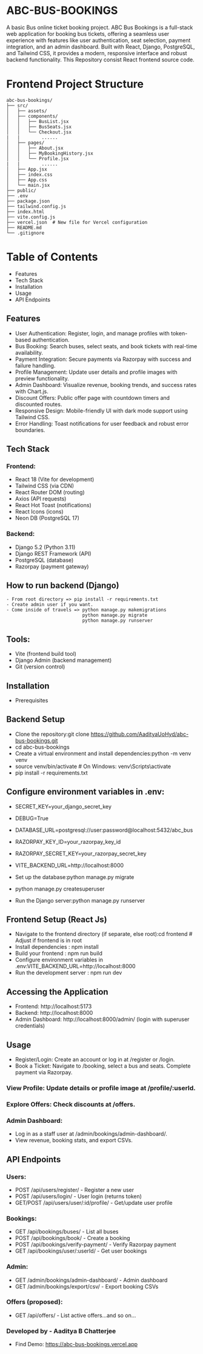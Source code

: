 # ABC-BUS-BOOKINGS
A basic Bus online ticket booking project. ABC Bus Bookings is a full-stack web application for booking bus tickets,
offering a seamless user experience with features like user authentication, seat selection, payment integration, 
and an admin dashboard. Built with React, Django, PostgreSQL, and Tailwind CSS, it provides a modern, responsive 
interface and robust backend functionality. This Repository consist React frontend source code.

# Frontend Project Structure
```
abc-bus-bookings/
├── src/
│   ├── assets/
│   ├── components/
│   │   ├── BusList.jsx
│   │   ├── BusSeats.jsx
│   │   └── Checkout.jsx
|   |        ......
│   ├── pages/
│   │   ├── About.jsx
│   │   ├── MyBookingHistory.jsx
│   │   └── Profile.jsx
|   |        ......
│   ├── App.jsx
│   ├── index.css
│   ├── App.css
│   └── main.jsx
├── public/
├── .env
├── package.json
├── tailwind.config.js
├── index.html
├── vite.config.js
├── vercel.json  # New file for Vercel configuration
├── README.md
└── .gitignore
```

# Table of Contents
- Features
- Tech Stack
- Installation
- Usage
- API Endpoints


## Features
- User Authentication: Register, login, and manage profiles with token-based authentication.
- Bus Booking: Search buses, select seats, and book tickets with real-time availability.
- Payment Integration: Secure payments via Razorpay with success and failure handling.
- Profile Management: Update user details and profile images with preview functionality.
- Admin Dashboard: Visualize revenue, booking trends, and success rates with Chart.js.
- Discount Offers: Public offer page with countdown timers and discounted routes.
- Responsive Design: Mobile-friendly UI with dark mode support using Tailwind CSS.
- Error Handling: Toast notifications for user feedback and robust error boundaries.

## Tech Stack
### Frontend:
- React 18 (Vite for development)
- Tailwind CSS (via CDN)
- React Router DOM (routing)
- Axios (API requests)
- React Hot Toast (notifications)
- React Icons (icons)
- Neon DB (PostgreSQL 17)

### Backend:
- Django 5.2 (Python 3.11)
- Django REST Framework (API)
- PostgreSQL (database)
- Razorpay (payment gateway)

## How to run backend (Django)
```
- From root directory => pip install -r requirements.txt
- Create admin user if you want.
- Come inside of travels => python manage.py makemigrations
                            python manage.py migrate 
                            python manage.py runserver
```

## Tools:
- Vite (frontend build tool)
- Django Admin (backend management)
- Git (version control)

## Installation
- Prerequisites

[//]: # (Node.js &#40;>=18.x&#41;)

[//]: # (Python &#40;>=3.11&#41;)

[//]: # (PostgreSQL &#40;>=13.x&#41;)

[//]: # (Git)

[//]: # (Razorpay account &#40;for payment integration&#41;)

## Backend Setup

- Clone the repository:git clone https://github.com/AadityaUoHyd/abc-bus-bookings.git
- cd abc-bus-bookings
- Create a virtual environment and install dependencies:python -m venv venv
- source venv/bin/activate  # On Windows: venv\Scripts\activate
- pip install -r requirements.txt

## Configure environment variables in .env:
- SECRET_KEY=your_django_secret_key
- DEBUG=True
- DATABASE_URL=postgresql://user:password@localhost:5432/abc_bus
- RAZORPAY_KEY_ID=your_razorpay_key_id
- RAZORPAY_SECRET_KEY=your_razorpay_secret_key
- VITE_BACKEND_URL=http://localhost:8000

- Set up the database:python manage.py migrate
- python manage.py createsuperuser

- Run the Django server:python manage.py runserver

## Frontend Setup (React Js)
- Navigate to the frontend directory (if separate, else root):cd frontend  # Adjust if frontend is in root
- Install dependencies : npm install
- Build your frontend : npm run build
- Configure environment variables in .env:VITE_BACKEND_URL=http://localhost:8000
- Run the development server : npm run dev

## Accessing the Application
- Frontend: http://localhost:5173
- Backend: http://localhost:8000
- Admin Dashboard: http://localhost:8000/admin/ (login with superuser credentials)

## Usage
- Register/Login: Create an account or log in at /register or /login.
- Book a Ticket:
  Navigate to /booking, select a bus and seats.
  Complete payment via Razorpay.


### View Profile: Update details or profile image at /profile/:userId.
### Explore Offers: Check discounts at /offers.
### Admin Dashboard:
- Log in as a staff user at /admin/bookings/admin-dashboard/.
- View revenue, booking stats, and export CSVs.



## API Endpoints
### Users:
- POST /api/users/register/ - Register a new user
- POST /api/users/login/ - User login (returns token)
- GET/POST /api/users/user/:id/profile/ - Get/update user profile

### Bookings:
- GET /api/bookings/buses/ - List all buses
- POST /api/bookings/book/ - Create a booking
- POST /api/bookings/verify-payment/ - Verify Razorpay payment
- GET /api/bookings/user/:userId/ - Get user bookings

### Admin:
- GET /admin/bookings/admin-dashboard/ - Admin dashboard
- GET /admin/bookings/export/csv/ - Export booking CSVs

### Offers (proposed):
- GET /api/offers/ - List active offers...and so on...


### Developed by - Aaditya B Chatterjee
- Find Demo: https://abc-bus-bookings.vercel.app